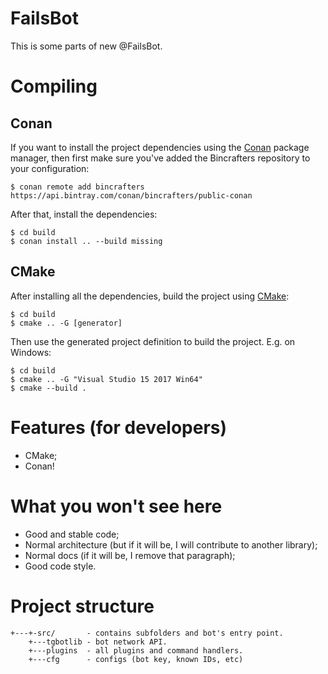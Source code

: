 # FailsBot
This is some parts of new @FailsBot.

# Compiling

## Conan

If you want to install the project dependencies using the [Conan][conan] package
manager, then first make sure you've added the Bincrafters repository to your
configuration:

```console
$ conan remote add bincrafters https://api.bintray.com/conan/bincrafters/public-conan
```

After that, install the dependencies:

```console
$ cd build
$ conan install .. --build missing
```

## CMake

After installing all the dependencies, build the project using [CMake][cmake]:

```console
$ cd build
$ cmake .. -G [generator]
```

Then use the generated project definition to build the project. E.g. on Windows:

```console
$ cd build
$ cmake .. -G "Visual Studio 15 2017 Win64"
$ cmake --build .
```

# Features (for developers)
* CMake;
* Conan!

# What you won't see here
* Good and stable code;
* Normal architecture (but if it will be, I will contribute to another library);
* Normal docs (if it will be, I remove that paragraph);
* Good code style.

# Project structure

    +---+-src/       - contains subfolders and bot's entry point.
        +---tgbotlib - bot network API.
        +---plugins  - all plugins and command handlers.
        +---cfg      - configs (bot key, known IDs, etc)

[cmake]: https://cmake.org/
[conan]: http://conan.io/
